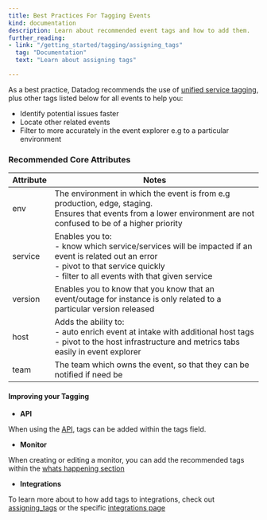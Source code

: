 ```yaml
---
title: Best Practices For Tagging Events
kind: documentation
description: Learn about recommended event tags and how to add them.
further_reading:
- link: "/getting_started/tagging/assigning_tags"
  tag: "Documentation"
  text: "Learn about assigning tags"

---
```


As a best practice, Datadog recommends the use of [unified service tagging][1], plus other tags listed below for all events to help you:
- Identify potential issues faster
- Locate other related events
- Filter to more accurately in the event explorer e.g to a particular environment

### Recommended Core Attributes

| **Attribute** | **Notes**                                                                                                                                                                                    |
|---------------|----------------------------------------------------------------------------------------------------------------------------------------------------------------------------------------------|
| env           | The environment in which the event is from e.g production, edge, staging. <br>Ensures that events from a lower environment are not confused to be of a higher priority                       |
| service       | Enables you to:<br>- know which service/services will be impacted if an event is related out an error<br>- pivot to that service quickly  <br>- filter to all events with that given service |
| version       | Enables you to know that you know that an event/outage for instance is only related to a particular version released                                                                         |
| host          | Adds the ability to: <br>- auto enrich event at intake with additional host tags<br>- pivot to the host infrastructure and metrics tabs easily in event explorer                             |
| team          | The team which owns the event, so that they can be notified if need be                                                                                                                       |                                                          |

#### Improving your Tagging

- **API**

When using the [API][2], tags can be added within the tags field.

- **Monitor**

When creating or editing a monitor, you can add the recommended tags within the [whats happening section][5]

- **Integrations**

To learn more about to how add tags to integrations, check out [assigning_tags][3] or the specific [integrations page][4]

[1]: /getting_started/tagging/unified_service_tagging
[2]: /api/latest/events/#post-an-event
[3]: /getting_started/tagging/assigning_tags
[4]: /integrations/
[5]: /getting_started/monitors/#notify-your-team

